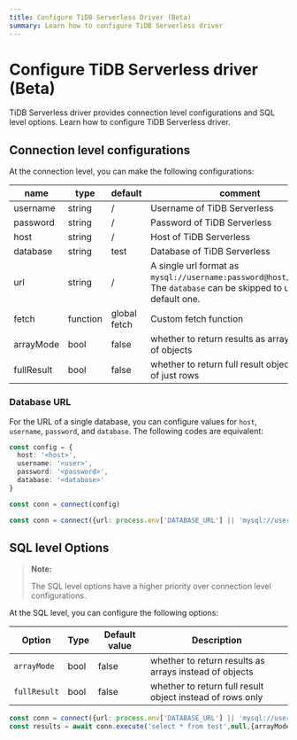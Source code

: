 ```yaml
---
title: Configure TiDB Serverless Driver (Beta)
summary: Learn how to configure TiDB Serverless driver
---
```


# Configure TiDB Serverless driver (Beta)

TiDB Serverless driver provides connection level configurations and SQL level options. Learn how to configure TiDB Serverless driver.

## Connection level configurations

At the connection level, you can make the following configurations:

| name       | type       | default      | comment                                                                                                                  |
|------------|------------|--------------|--------------------------------------------------------------------------------------------------------------------------|
| username   | string     | /            | Username of TiDB Serverless                                                                                              |
| password   | string     | /            | Password of TiDB Serverless                                                                                              |
| host       | string     | /            | Host of TiDB Serverless                                                                                                  |
| database   | string     | test         | Database of TiDB Serverless                                                                                              |
| url        | string     | /            | A single url format as `mysql://username:password@host/database`. The `database` can be skipped to use the default one.  |
| fetch      | function   | global fetch | Custom fetch function                                                                                                    |
| arrayMode  | bool       | false        | whether to return results as arrays instead of objects                                                                   |
| fullResult | bool       | false        | whether to return full result object instead of just rows                                                                |

### Database URL

For the URL of a single database, you can configure values for `host`, `username`, `password`, and `database`. The following codes are equivalent:

```ts
const config = {
  host: '<host>',
  username: '<user>',
  password: '<password>',
  database: '<database>'
}

const conn = connect(config)
```

```ts
const conn = connect({url: process.env['DATABASE_URL'] || 'mysql://username:password@host/database'})
```

## SQL level Options

> **Note:**
>
> The SQL level options have a higher priority over connection level configurations.

At the SQL level, you can configure the following options:

| Option     | Type | Default value | Description                                              |
|------------|------|---------|-----------------------------------------------------------|
| `arrayMode`  | bool | false   | whether to return results as arrays instead of objects    |
| `fullResult` | bool | false   | whether to return full result object instead of rows only |

```ts
const conn = connect({url: process.env['DATABASE_URL'] || 'mysql://username:password@host/database'})
const results = await conn.execute('select * from test',null,{arrayMode:true,fullResult:true})
```

